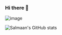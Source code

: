 ### Hi there 👋

![image](https://github-readme-activity-graph.cyclic.app/graph?username=sagedemage)

![Salmaan's GitHub stats](https://github-readme-stats.vercel.app/api?username=sagedemage&show_icons=true&theme=tokyonight)



<!--
**sagedemage/sagedemage** is a ✨ _special_ ✨ repository because its `README.md` (this file) appears on your GitHub profile.

Here are some ideas to get you started:

- 🔭 I’m currently working on ...
- 🌱 I’m currently learning ...
- 👯 I’m looking to collaborate on ...
- 🤔 I’m looking for help with ...
- 💬 Ask me about ...
- 📫 How to reach me: ...
- 😄 Pronouns: ...
- ⚡ Fun fact: ...
-->
